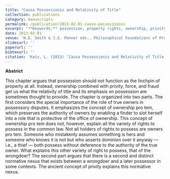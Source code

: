 ```yaml
---
title: "Causa Possessionis and Relativity of Title"
collection: publications
category: manuscripts
permalink: /publication/2013-02-01-cause-possessionis
excerpt: '**Keywords:** possession, property rights, ownership, privity, force, fraud, pro tem, common law'
date: 2013-02-01
venue: 'H.E. Smith & J.E. Penner eds., Philosophical Foundations of Property Law'
slidesurl: ''
paperurl: ''
bibtexurl: ''
citation: 'Katz, L. (2013) ‘Causa Possessionis and Relativity of Title,’ in H.E. Smith & J.E. Penner eds., Philosophical Foundations of Property Law (OUP)'
---
```

**Abstrict**

This chapter argues that possession should not function as the linchpin of property at all. Instead, ownership combined with privity, force, and fraud get us what the relativity of title and its emphasis on possession are sometimes thought to provide. The chapter is organized into two parts. The first considers the special importance of the role of true owners in possessory disputes. It emphasizes the concept of ownership pro tem, which preserves the authority of owners by enabling a finder to slot herself into a role that is protective of the office of ownership. This concept of ownership pro tem does not, however, explain all the variety of rights to possess in the common law. Not all holders of rights to possess are owners pro tem. Someone who mistakenly assumes something is hers and someone who knows it is not but who asserts dominion over it anyway — i.e., a thief — both possess without deference to the authority of the true owner. What explains this other variety of right to possess, that of the wrongdoer? The second part argues that there is a second and distinct normative nexus that exists between a wrongdoer and a later possessor in some contexts. The ancient concept of privity explains this normative nexus.
